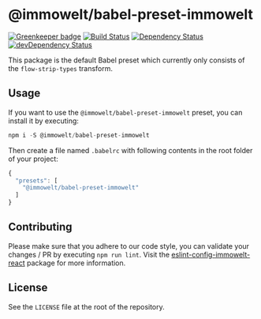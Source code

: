 # @immowelt/babel-preset-immowelt

[![Greenkeeper badge](https://badges.greenkeeper.io/ImmoweltHH/babel-preset-immowelt.svg)](https://greenkeeper.io/)
[![Build Status](https://travis-ci.org/ImmoweltHH/babel-preset-immowelt.svg?branch=master)](https://travis-ci.org/ImmoweltHH/babel-preset-immowelt)
[![Dependency Status](https://david-dm.org/ImmoweltHH/babel-preset-immowelt.svg)](https://david-dm.org/ImmoweltHH/babel-preset-immowelt)
[![devDependency Status](https://david-dm.org/ImmoweltHH/babel-preset-immowelt/dev-status.svg)](https://david-dm.org/ImmoweltHH/babel-preset-immowelt#info=devDependencies&view=table)

This package is the default Babel preset which currently only consists of the `flow-strip-types` transform.

## Usage
If you want to use the `@immowelt/babel-preset-immowelt` preset, you can install it by executing:
```js
npm i -S @immowelt/babel-preset-immowelt
```

Then create a file named `.babelrc` with following contents in the root folder of your project:

```js
{
  "presets": [
    "@immowelt/babel-preset-immowelt"
  ]
}
```

## Contributing
Please make sure that you adhere to our code style, you can validate your changes / PR by executing `npm run lint`.
Visit the [eslint-config-immowelt-react](https://github.com/ImmoweltHH/eslint-config-immowelt-react) package for more information.

## License
See the `LICENSE` file at the root of the repository.
